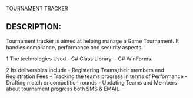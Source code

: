 TOURNAMENT TRACKER

## DESCRIPTION:

Tournament tracker is aimed at helping manage a Game Tournament. 
It handles compliance, performance and security aspects.

1 The technologies Used
	- C# Class Library.
	- C# WinForms.

2 Its deliverables include
	- Registering Teams,their members and Registration Fees
	- Tracking the teams progress in terms of Performance
	- Drafting match or competition rounds 
	- Updating Teams and Members about tournament progress both SMS & EMAIL
